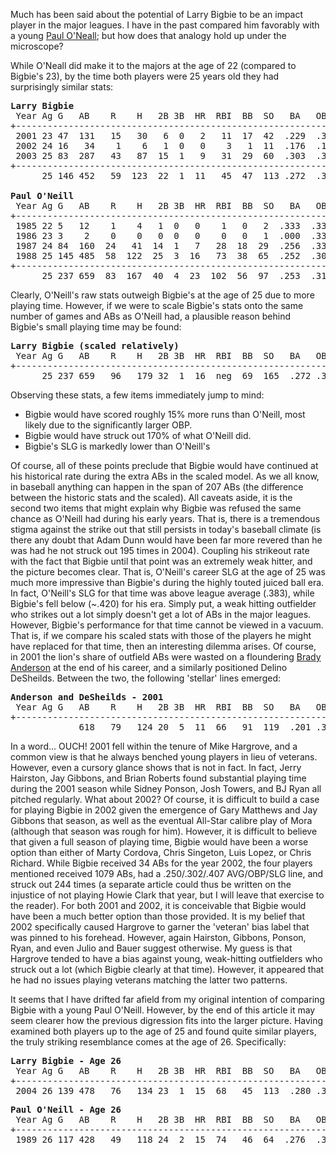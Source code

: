 Much has been said about the potential of Larry Bigbie to be an impact player in the major leagues. I have in the past compared him favorably with a young <a href="http://www.baseball-reference.com/o/o%27neipa01.shtml">Paul O'Neall</a>; but how does that analogy hold up under the microscope?

While O'Neall did make it to the majors at the age of 22 (compared to Bigbie's 23), by the time both players were 25 years old they had surprisingly similar stats:
<pre><strong>Larry Bigbie</strong>
 Year Ag G   AB    R    H   2B 3B  HR  RBI  BB  SO   BA   OBP   SLG
+-------------------------------------------------------------------+
 2001 23 47  131   15   30   6  0   2   11  17  42  .229  .318  .321
 2002 24 16   34    1    6   1  0   0    3   1  11  .176  .194  .206
 2003 25 83  287   43   87  15  1   9   31  29  60  .303  .365  .456
+-------------------------------------------------------------------+
      25 146 452   59  123  22  1  11   45  47  113 .272  .339  .398 

<strong>Paul O'Neill</strong>
 Year Ag G   AB    R    H   2B 3B  HR  RBI  BB  SO   BA   OBP   SLG
+-------------------------------------------------------------------+
 1985 22 5   12    1    4   1  0   0    1   0   2  .333  .333  .417
 1986 23 3    2    0    0   0  0   0    0   0   1  .000  .333  .000
 1987 24 84  160  24   41  14  1   7   28  18  29  .256  .331  .488
 1988 25 145 485  58  122  25  3  16   73  38  65  .252  .306  .414
+-------------------------------------------------------------------+
      25 237 659  83  167  40  4  23  102  56  97  .253  .312  .431</pre>
Clearly, O'Neill's raw stats outweigh Bigbie's at the age of 25 due to more playing time.  However, if we were to scale Bigbie's stats onto the same number of games and ABs as O'Neill had, a plausible reason behind Bigbie's small playing time may be found:
<pre><strong>Larry Bigbie (scaled relatively)</strong>
 Year Ag G   AB    R    H   2B 3B  HR  RBI  BB  SO   BA   OBP   SLG
+-------------------------------------------------------------------+
      25 237 659   96   179 32  1  16  neg  69  165  .272 .339  .398</pre>
Observing these stats, a few items immediately jump to mind:
<ul>
	<li>Bigbie would have scored roughly 15% more runs than O'Neill, most likely due to the significantly larger OBP.</li>
	<li>Bigbie would have struck out 170% of what O'Neill did.</li>
	<li>Bigbie's SLG is markedly lower than O'Neill's</li>
</ul>
Of course, all of these points preclude that Bigbie would have continued at his historical rate during the extra ABs in the scaled model.  As we all know, in baseball anything can happen in the span of 207 ABs (the difference between the historic stats and the scaled).  All caveats aside, it is the second two items that might explain why Bigbie was refused the same chance as O'Neill had during his early years.  That is, there is a tremendous stigma against the strike out that still persists in today's baseball climate (is there any doubt that Adam Dunn would have been far more revered than he was had he not struck out 195 times in 2004).  Coupling his strikeout rate with the fact that Bigbie until that point was an extremely weak hitter, and the picture becomes clear.  That is, O'Neill's career SLG at the age of 25 was much more impressive than Bigbie's during the highly touted juiced ball era.  In fact, O'Neill's SLG for that time was above league average (.383), while Bigbie's fell  below (~.420) for his era.  Simply put, a weak hitting outfielder who strikes out a lot simply doesn't get a lot of ABs in the major leagues.  However, Bigbie's performance for that time cannot be viewed in a vacuum.  That is, if we compare his scaled stats with those of the players he might have replaced for that time, then an interesting dilemma arises.  Of course, in 2001 the lion's share of outfield ABs were wasted on a floundering <a href="http://www.baseball-reference.com/a/anderbr01.shtml">Brady Anderson</a> at the end of his career, and a similarly positioned Delino DeSheilds.  Between the two, the following 'stellar' lines emerged:
<pre><strong>Anderson and DeSheilds - 2001</strong>
 Year Ag G   AB    R    H   2B 3B  HR  RBI  BB  SO   BA   OBP   SLG
+-------------------------------------------------------------------+
             618   79   124 20  5  11  66   91  119  .201 .311  .303</pre>
In a word... OUCH!  2001 fell within the tenure of Mike Hargrove, and a common view is that he always benched young players in lieu of veterans.  However, even a cursory glance shows that is not in fact.  In fact, Jerry Hairston, Jay Gibbons, and Brian Roberts found substantial playing time during the 2001 season while Sidney Ponson, Josh Towers, and BJ Ryan all pitched regularly.  What about 2002?  Of course, it is difficult to build a case for playing Bigbie in 2002 given the emergence of Gary Matthews and Jay Gibbons that season, as well as the eventual All-Star calibre play of Mora (although that season was rough for him).  However, it is difficult to believe that given a full season of playing time, Bigbie would have been a worse option than either of Marty Cordova, Chris Singeton, Luis Lopez, or Chris Richard.  While Bigbie received 34 ABs for the year 2002, the four players mentioned received 1079 ABs, had a .250/.302/.407 AVG/OBP/SLG line, and struck out 244 times (a separate article could thus be written on the injustice of not playing Howie Clark that year, but I will leave that exercise to the reader).  For both 2001 and 2002, it is conceivable that Bigbie would have been a much better option than those provided.  It is my belief that 2002 specifically caused Hargrove to garner the 'veteran' bias label that was pinned to his forehead.  However, again Hairston, Gibbons, Ponson, Ryan, and even Julio and Bauer suggest otherwise.  My guess is that Hargrove tended to have a bias against young, weak-hitting outfielders who struck out a lot (which Bigbie clearly at that time).  However, it appeared that he had no issues playing veterans matching the latter two patterns.

It seems that I have drifted far afield from my original intention of comparing Bigbie with a young Paul O'Neill.  However, by the end of this article it may seem clearer how the previous digression fits into the larger picture.  Having examined both players up to the age of 25 and found quite similar players, the truly striking resemblance comes at the age of 26.  Specifically:
<pre><strong>Larry Bigbie - Age 26</strong>
 Year Ag G   AB    R    H   2B 3B  HR  RBI  BB  SO   BA   OBP   SLG
+-------------------------------------------------------------------+
 2004 26 139 478   76   134 23  1  15  68   45  113  .280 .341  .427</pre>
<pre><strong>Paul O'Neill - Age 26</strong>
 Year Ag G   AB    R    H   2B 3B  HR  RBI  BB  SO   BA   OBP   SLG
+-------------------------------------------------------------------+
 1989 26 117 428   49   118 24  2  15  74   46  64  .276  .346  .446</pre>
